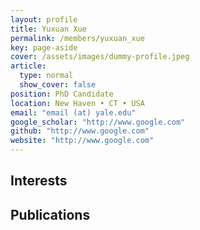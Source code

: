 ```yaml
---
layout: profile
title: Yuxuan Xue
permalink: /members/yuxuan_xue
key: page-aside
cover: /assets/images/dummy-profile.jpeg
article:
  type: normal
  show_cover: false
position: PhD Candidate
location: New Haven • CT • USA
email: "email (at) yale.edu"
google_scholar: "http://www.google.com"
github: "http://www.google.com"
website: "http://www.google.com"
---
```


## Interests

## Publications